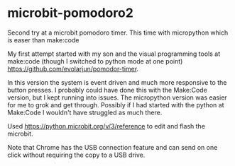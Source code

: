 # microbit-pomodoro2
Second try at a microbit pomodoro timer. This time with micropython which is easer than make:code

My first attempt started with my son and the visual programming tools at make:code (though I switched to python mode at one point) https://github.com/evolarjun/pomodor-timer.

In this version the system is event driven and much more responsive to the button presses. I probably could have done this with the Make:Code version, but I kept running into issues. The micropython version was easier for me to grok and get through. Possibly if I had started with the python at Make:Code I wouldn't have struggled as much there.

Used https://python.microbit.org/v/3/reference to edit and flash the microbit.

Note that Chrome has the USB connection feature and can send on one click without requiring the copy to a USB drive.

